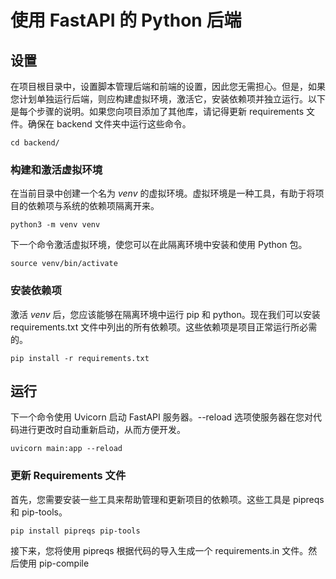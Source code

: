 # 使用 FastAPI 的 Python 后端

## 设置

在项目根目录中，设置脚本管理后端和前端的设置，因此您无需担心。但是，如果您计划单独运行后端，则应构建虚拟环境，激活它，安装依赖项并独立运行。以下是每个步骤的说明。如果您向项目添加了其他库，请记得更新 requirements 文件。确保在 backend 文件夹中运行这些命令。

```shell
cd backend/
```

### 构建和激活虚拟环境

在当前目录中创建一个名为 _venv_ 的虚拟环境。虚拟环境是一种工具，有助于将项目的依赖项与系统的依赖项隔离开来。

```shell
python3 -m venv venv
```

下一个命令激活虚拟环境，使您可以在此隔离环境中安装和使用 Python 包。

```shell
source venv/bin/activate
```

### 安装依赖项

激活 _venv_ 后，您应该能够在隔离环境中运行 pip 和 python。现在我们可以安装 requirements.txt 文件中列出的所有依赖项。这些依赖项是项目正常运行所必需的。

```shell
pip install -r requirements.txt
```

## 运行

下一个命令使用 Uvicorn 启动 FastAPI 服务器。--reload 选项使服务器在您对代码进行更改时自动重新启动，从而方便开发。

```shell
uvicorn main:app --reload
```

### 更新 Requirements 文件

首先，您需要安装一些工具来帮助管理和更新项目的依赖项。这些工具是 pipreqs 和 pip-tools。

```shell
pip install pipreqs pip-tools
```

接下来，您将使用 pipreqs 根据代码的导入生成一个 requirements.in 文件。然后使用 pip-compile
